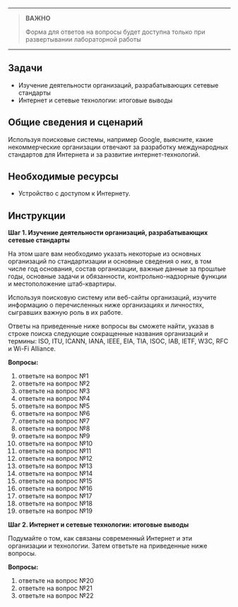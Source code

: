 
---

> **ВАЖНО**
> 
> Форма для ответов на вопросы будет доступна только при развертывании лабораторной работы 

---

## Задачи

-   Изучение деятельности организаций, разрабатывающих сетевые стандарты
-   Интернет и сетевые технологии: итоговые выводы

## Общие сведения и сценарий

Используя поисковые системы, например Google, выясните, какие некоммерческие организации отвечают за разработку международных стандартов для Интернета и за развитие интернет-технологий.

## Необходимые ресурсы

- Устройство с доступом к Интернету.

## Инструкции

**Шаг 1. Изучение деятельности организаций, разрабатывающих сетевые стандарты**

На этом шаге вам необходимо указать некоторые из основных организаций по стандартизации и основные сведения о них, в том числе год основания, состав организации, важные данные за прошлые годы, основные задачи и обязанности, контрольно-надзорные функции и местоположение штаб-квартиры.

Используя поисковую систему или веб-сайты организаций, изучите информацию о перечисленных ниже организациях и личностях, сыгравших важную роль в их работе.

Ответы на приведенные ниже вопросы вы сможете найти, указав в строке поиска следующие сокращенные названия организаций и термины: ISO, ITU, ICANN, IANA, IEEE, EIA, TIA, ISOC, IAB, IETF, W3C, RFC и Wi-Fi Alliance.

**Вопросы:**

1.  ответьте на вопрос №1
2.  ответьте на вопрос №2
3.  ответьте на вопрос №3
4.  ответьте на вопрос №4
5.  ответьте на вопрос №5
6.  ответьте на вопрос №6
7.  ответьте на вопрос №7
8.  ответьте на вопрос №8
9.  ответьте на вопрос №9
10. ответьте на вопрос №10
11. ответьте на вопрос №11
12. ответьте на вопрос №12
13. ответьте на вопрос №13
14. ответьте на вопрос №14
15. ответьте на вопрос №15
16. ответьте на вопрос №16
17. ответьте на вопрос №17
18. ответьте на вопрос №18
19. ответьте на вопрос №19

**Шаг 2. Интернет и сетевые технологии: итоговые выводы**

Подумайте о том, как связаны современный Интернет и эти организации и технологии. Затем ответьте на приведенные ниже вопросы.

**Вопросы:**

1.  ответьте на вопрос №20
2.  ответьте на вопрос №21
3.  ответьте на вопрос №22
